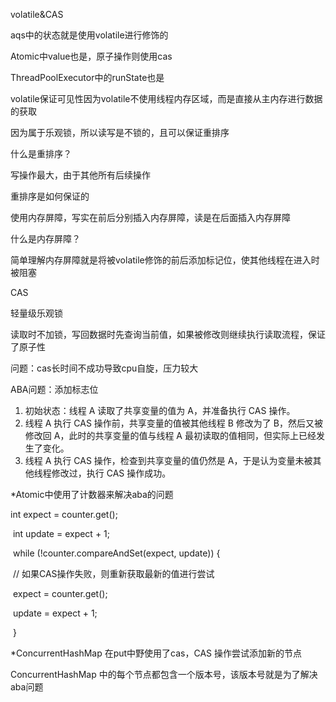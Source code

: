 volatile&CAS



aqs中的状态就是使用volatile进行修饰的

Atomic中value也是，原子操作则使用cas

ThreadPoolExecutor中的runState也是



volatile保证可见性因为volatile不使用线程内存区域，而是直接从主内存进行数据的获取

因为属于乐观锁，所以读写是不锁的，且可以保证重排序





什么是重排序？

写操作最大，由于其他所有后续操作



重排序是如何保证的

使用内存屏障，写实在前后分别插入内存屏障，读是在后面插入内存屏障



什么是内存屏障？

简单理解内存屏障就是将被volatile修饰的前后添加标记位，使其他线程在进入时被阻塞







CAS

轻量级乐观锁

读取时不加锁，写回数据时先查询当前值，如果被修改则继续执行读取流程，保证了原子性



问题：cas长时间不成功导致cpu自旋，压力较大

ABA问题：添加标志位

1. 初始状态：线程 A 读取了共享变量的值为 A，并准备执行 CAS 操作。
2. 线程 A 执行 CAS 操作前，共享变量的值被其他线程 B 修改为了 B，然后又被修改回 A，此时的共享变量的值与线程 A 最初读取的值相同，但实际上已经发生了变化。
3. 线程 A 执行 CAS 操作，检查到共享变量的值仍然是 A，于是认为变量未被其他线程修改过，执行 CAS 操作成功。





*Atomic中使用了计数器来解决aba的问题

  int expect = counter.get();

​        int update = expect + 1;

​        while (!counter.compareAndSet(expect, update)) {

​            // 如果CAS操作失败，则重新获取最新的值进行尝试 

​           expect = counter.get();

​            update = expect + 1;    

​    }





*ConcurrentHashMap 在put中野使用了cas，CAS 操作尝试添加新的节点



ConcurrentHashMap 中的每个节点都包含一个版本号，该版本号就是为了解决aba问题

